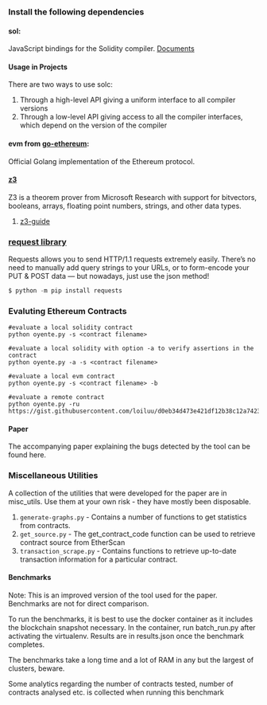### Install the following dependencies
#### sol: 
JavaScript bindings for the Solidity compiler. [Documents](https://github.com/ethereum/solc-js)
#### Usage in Projects
There are two ways to use solc:
1. Through a high-level API giving a uniform interface to all compiler versions
2. Through a low-level API giving access to all the compiler interfaces, which depend on the version of the compiler

#### evm from [go-ethereum](https://github.com/ethereum/go-ethereum): 
Official Golang implementation of the Ethereum protocol.


#### [z3](https://github.com/Z3Prover/z3)
Z3 is a theorem prover from Microsoft Research with support for bitvectors, booleans, arrays, floating point numbers, strings, and other data types.
1. [z3-guide](https://ericpony.github.io/z3py-tutorial/guide-examples.htm)


### [request library](https://github.com/kennethreitz/requests/)
Requests allows you to send HTTP/1.1 requests extremely easily. There’s no need to manually add query strings to your URLs, or to form-encode your PUT & POST data — but nowadays, just use the json method!
```python
$ python -m pip install requests
```


### Evaluting Ethereum Contracts
```shell
#evaluate a local solidity contract
python oyente.py -s <contract filename>

#evaluate a local solidity with option -a to verify assertions in the contract
python oyente.py -a -s <contract filename>

#evaluate a local evm contract
python oyente.py -s <contract filename> -b

#evaluate a remote contract
python oyente.py -ru https://gist.githubusercontent.com/loiluu/d0eb34d473e421df12b38c12a7423a61/raw/2415b3fb782f5d286777e0bcebc57812ce3786da/puzzle.sol

```

#### Paper
The accompanying paper explaining the bugs detected by the tool can be found here.

### Miscellaneous Utilities
A collection of the utilities that were developed for the paper are in misc_utils. Use them at your own risk - they have mostly been disposable.
1. ```generate-graphs.py``` - Contains a number of functions to get statistics from contracts.
2. ```get_source.py``` - The get_contract_code function can be used to retrieve contract source from EtherScan
3. ```transaction_scrape.py``` - Contains functions to retrieve up-to-date transaction information for a particular contract.

#### Benchmarks
Note: This is an improved version of the tool used for the paper. Benchmarks are not for direct comparison.

To run the benchmarks, it is best to use the docker container as it includes the blockchain snapshot necessary. In the container, run batch_run.py after activating the virtualenv. Results are in results.json once the benchmark completes.

The benchmarks take a long time and a lot of RAM in any but the largest of clusters, beware.

Some analytics regarding the number of contracts tested, number of contracts analysed etc. is collected when running this benchmark
